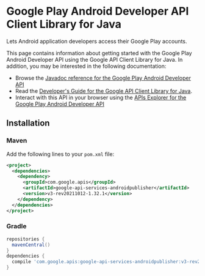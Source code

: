 # Google Play Android Developer API Client Library for Java

Lets Android application developers access their Google Play accounts.

This page contains information about getting started with the Google Play Android Developer API
using the Google API Client Library for Java. In addition, you may be interested
in the following documentation:

* Browse the [Javadoc reference for the Google Play Android Developer API][javadoc]
* Read the [Developer's Guide for the Google API Client Library for Java][google-api-client].
* Interact with this API in your browser using the [APIs Explorer for the Google Play Android Developer API][api-explorer]

## Installation

### Maven

Add the following lines to your `pom.xml` file:

```xml
<project>
  <dependencies>
    <dependency>
      <groupId>com.google.apis</groupId>
      <artifactId>google-api-services-androidpublisher</artifactId>
      <version>v3-rev20211012-1.32.1</version>
    </dependency>
  </dependencies>
</project>
```

### Gradle

```gradle
repositories {
  mavenCentral()
}
dependencies {
  compile 'com.google.apis:google-api-services-androidpublisher:v3-rev20211012-1.32.1'
}
```

[javadoc]: https://googleapis.dev/java/google-api-services-androidpublisher/latest/index.html
[google-api-client]: https://github.com/googleapis/google-api-java-client/
[api-explorer]: https://developers.google.com/apis-explorer/#p/androidpublisher/v1/
